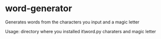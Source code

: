 # word-generator
Generates words from the characters you input and a magic letter

Usage:  directory where you installed it\word.py charaters and magic letter
